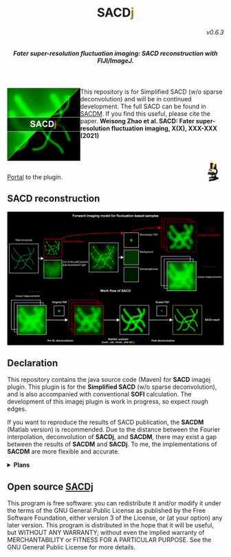 <p>
<h1 align="center">SACD<font color="#b07219">j</font></h1>
<h6 align="right">v0.6.3</h6>
<h5 align="center">Fater super-resolution fluctuation imaging: SACD reconstruction with FIJI/ImageJ.</h5>
</p>
</br>

<p>
<img src='/imgs/splash.png' align="left" width=170>
</p>


This repository is for Simplified SACD (w/o sparse deconvolution) and will be in continued development. The full SACD can be found in [SACDM](https://github.com/WeisongZhao/SACD2). If you find this useful, please cite the paper. <b>Weisong Zhao et al. SACD: Fater super-resolution fluctuation imaging,  X(X), XXX-XXX (2021)</b>
</br>
</br>
</br>

<p>
<img src='/imgs/imagej-128.png' align="right" width=50>
</p>
</br>

[Portal]() to the plugin.

## SACD reconstruction

<p align='center'>
<img src='/imgs/SACD model.png' align="center" width=900>
</p>


## Declaration
This repository contains the java source code (Maven) for <b>SACD</b> imagej plugin.  This plugin is for the <b>Simplified SACD</b> (w/o sparse deconvolution), and is also accompanied with conventional <b>SOFI</b> calculation. The development of this imagej plugin is work in progress, so expect rough edges. 

If you want to reproduce the results of SACD publication, the <b>SACDM</b> (Matlab version) is recommended. Due to the distance between the Fourier interpolation, deconvolution of <b>SACDj</b>, and <b>SACDM</b>, there may exist a gap between the results of <b>SACDM</b> and <b>SACDj</b>. To me, the implementations of  <b>SACDM</b>  are more flexible and accurate. 


<details>
<summary><b>Plans</b></summary>

- Improve the perfomance of Fourier interpolation;
- Remove redundant code.
- Another type of interpolation, 3D XC type calculation will be added.
- Add sparse deconvolution.
</details>

## Open source [SACDj](https://github.com/WeisongZhao/SACDj)
This program is free software: you can redistribute it and/or modify it under the terms of the GNU General Public License as published by the Free Software Foundation, either version 3 of the License, or (at your option) any later version. This program is distributed in the hope that it will be useful, but WITHOUT ANY WARRANTY; without even the implied warranty of MERCHANTABILITY or FITNESS FOR A PARTICULAR PURPOSE. See the GNU General Public License for more details.